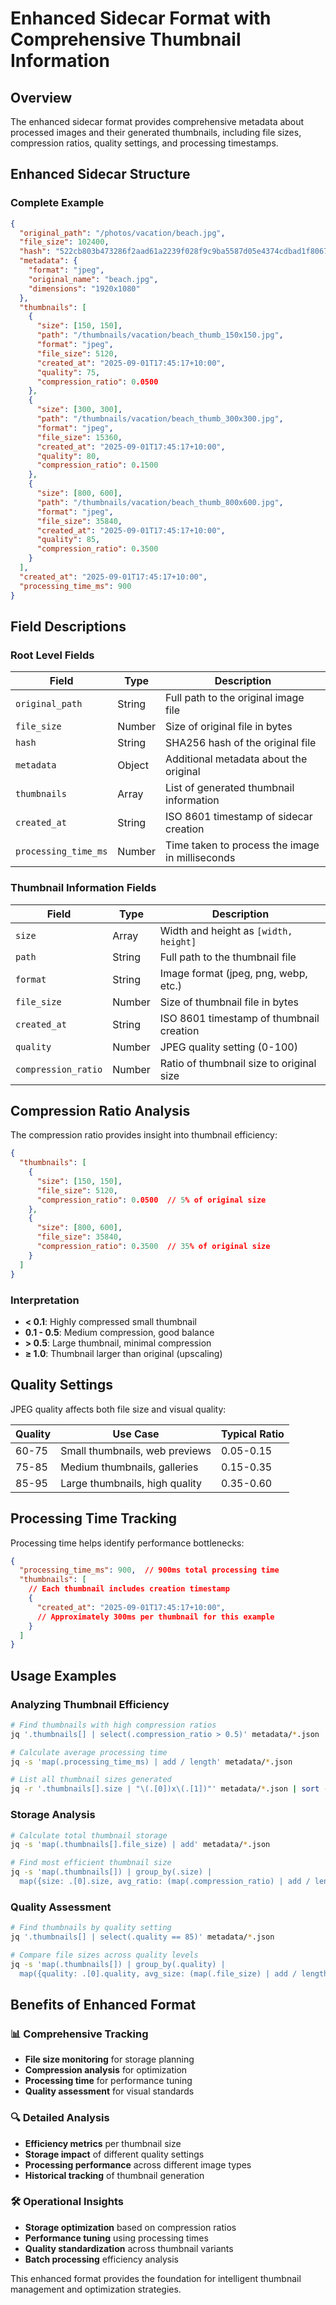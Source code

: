 # Enhanced Sidecar Format with Comprehensive Thumbnail Information

## Overview

The enhanced sidecar format provides comprehensive metadata about processed images and their generated thumbnails, including file sizes, compression ratios, quality settings, and processing timestamps.

## Enhanced Sidecar Structure

### Complete Example
```json
{
  "original_path": "/photos/vacation/beach.jpg",
  "file_size": 102400,
  "hash": "522cb803b473286f2aad61a2239f028f9c9ba5587d05e4374cdbad1f80678501",
  "metadata": {
    "format": "jpeg",
    "original_name": "beach.jpg",
    "dimensions": "1920x1080"
  },
  "thumbnails": [
    {
      "size": [150, 150],
      "path": "/thumbnails/vacation/beach_thumb_150x150.jpg",
      "format": "jpeg",
      "file_size": 5120,
      "created_at": "2025-09-01T17:45:17+10:00",
      "quality": 75,
      "compression_ratio": 0.0500
    },
    {
      "size": [300, 300],
      "path": "/thumbnails/vacation/beach_thumb_300x300.jpg",
      "format": "jpeg",
      "file_size": 15360,
      "created_at": "2025-09-01T17:45:17+10:00",
      "quality": 80,
      "compression_ratio": 0.1500
    },
    {
      "size": [800, 600],
      "path": "/thumbnails/vacation/beach_thumb_800x600.jpg",
      "format": "jpeg",
      "file_size": 35840,
      "created_at": "2025-09-01T17:45:17+10:00",
      "quality": 85,
      "compression_ratio": 0.3500
    }
  ],
  "created_at": "2025-09-01T17:45:17+10:00",
  "processing_time_ms": 900
}
```

## Field Descriptions

### Root Level Fields

| Field | Type | Description |
|-------|------|-------------|
| `original_path` | String | Full path to the original image file |
| `file_size` | Number | Size of original file in bytes |
| `hash` | String | SHA256 hash of the original file |
| `metadata` | Object | Additional metadata about the original |
| `thumbnails` | Array | List of generated thumbnail information |
| `created_at` | String | ISO 8601 timestamp of sidecar creation |
| `processing_time_ms` | Number | Time taken to process the image in milliseconds |

### Thumbnail Information Fields

| Field | Type | Description |
|-------|------|-------------|
| `size` | Array | Width and height as `[width, height]` |
| `path` | String | Full path to the thumbnail file |
| `format` | String | Image format (jpeg, png, webp, etc.) |
| `file_size` | Number | Size of thumbnail file in bytes |
| `created_at` | String | ISO 8601 timestamp of thumbnail creation |
| `quality` | Number | JPEG quality setting (0-100) |
| `compression_ratio` | Number | Ratio of thumbnail size to original size |

## Compression Ratio Analysis

The compression ratio provides insight into thumbnail efficiency:

```json
{
  "thumbnails": [
    {
      "size": [150, 150],
      "file_size": 5120,
      "compression_ratio": 0.0500  // 5% of original size
    },
    {
      "size": [800, 600], 
      "file_size": 35840,
      "compression_ratio": 0.3500  // 35% of original size
    }
  ]
}
```

### Interpretation
- **< 0.1**: Highly compressed small thumbnail
- **0.1 - 0.5**: Medium compression, good balance
- **> 0.5**: Large thumbnail, minimal compression
- **≥ 1.0**: Thumbnail larger than original (upscaling)

## Quality Settings

JPEG quality affects both file size and visual quality:

| Quality | Use Case | Typical Ratio |
|---------|----------|---------------|
| 60-75 | Small thumbnails, web previews | 0.05-0.15 |
| 75-85 | Medium thumbnails, galleries | 0.15-0.35 |
| 85-95 | Large thumbnails, high quality | 0.35-0.60 |

## Processing Time Tracking

Processing time helps identify performance bottlenecks:

```json
{
  "processing_time_ms": 900,  // 900ms total processing time
  "thumbnails": [
    // Each thumbnail includes creation timestamp
    {
      "created_at": "2025-09-01T17:45:17+10:00",
      // Approximately 300ms per thumbnail for this example
    }
  ]
}
```

## Usage Examples

### Analyzing Thumbnail Efficiency
```bash
# Find thumbnails with high compression ratios
jq '.thumbnails[] | select(.compression_ratio > 0.5)' metadata/*.json

# Calculate average processing time
jq -s 'map(.processing_time_ms) | add / length' metadata/*.json

# List all thumbnail sizes generated
jq -r '.thumbnails[].size | "\(.[0])x\(.[1])"' metadata/*.json | sort -u
```

### Storage Analysis
```bash
# Calculate total thumbnail storage
jq -s 'map(.thumbnails[].file_size) | add' metadata/*.json

# Find most efficient thumbnail size
jq -s 'map(.thumbnails[]) | group_by(.size) | 
  map({size: .[0].size, avg_ratio: (map(.compression_ratio) | add / length)})' metadata/*.json
```

### Quality Assessment
```bash
# Find thumbnails by quality setting
jq '.thumbnails[] | select(.quality == 85)' metadata/*.json

# Compare file sizes across quality levels
jq -s 'map(.thumbnails[]) | group_by(.quality) | 
  map({quality: .[0].quality, avg_size: (map(.file_size) | add / length)})' metadata/*.json
```

## Benefits of Enhanced Format

### 📊 **Comprehensive Tracking**
- **File size monitoring** for storage planning
- **Compression analysis** for optimization
- **Processing time** for performance tuning
- **Quality assessment** for visual standards

### 🔍 **Detailed Analysis**
- **Efficiency metrics** per thumbnail size
- **Storage impact** of different quality settings
- **Processing performance** across different image types
- **Historical tracking** of thumbnail generation

### 🛠️ **Operational Insights**
- **Storage optimization** based on compression ratios
- **Performance tuning** using processing times
- **Quality standardization** across thumbnail variants
- **Batch processing** efficiency analysis

This enhanced format provides the foundation for intelligent thumbnail management and optimization strategies.
